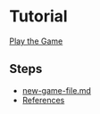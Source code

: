 # Tutorial

[Play the Game](https://janzeteachesit.github.io/interphase1-aquaplane-reboot/)

## Steps
- [new-game-file.md](new-game-file.md)
- [References](references.md)
